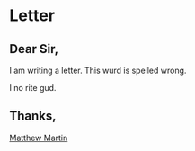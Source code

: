 # Letter

## Dear Sir,

I am writing a letter. This wurd is spelled wrong.

I no rite gud.

## Thanks,

[Matthew Martin](https://github.com/matthewdeanmartin)

